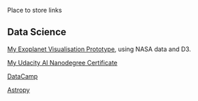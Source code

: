 Place to store links

## Data Science

[My Exoplanet Visualisation Prototype](https://www.dhjc.uk/bruno_d3_prototype.html), using NASA data and D3.

[My Udacity AI Nanodegree Certificate](https://graduation.udacity.com/confirm/GXKHDJQY)

[DataCamp](https://www.datacamp.com)

[Astropy](https://www.astropy.org)
